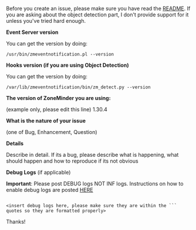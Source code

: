 Before you create an issue, please make sure you have read the [README](https://github.com/pliablepixels/zmeventserver/blob/master/README.md). If you are asking about the object detection part, I don't provide support for it unless you've tried hard enough.


**Event Server version**

You can get the version by doing:
```
/usr/bin/zmeventnotification.pl --version
```

**Hooks version (if you are using Object Detection)**

You can get the version by doing:
```
/var/lib/zmeventnotification/bin/zm_detect.py --version
```

**The version of ZoneMinder you are using:**

(example only, please edit this line) 1.30.4


**What is the nature of your issue**

(one of Bug, Enhancement, Question)

**Details**

Describe in detail. If its a bug, please describe what is happening, what should happen and how to reproduce if its not obvious

**Debug Logs** (if applicable)

**Important**: Please post DEBUG logs NOT INF logs. Instructions on how to enable debug logs
are posted <a href='https://zmeventnotification.readthedocs.io/en/latest/guides/es_faq.html#logging'>HERE</a>

```

<insert debug logs here, please make sure they are within the ``` quotes so they are formatted properly>

```

Thanks!

